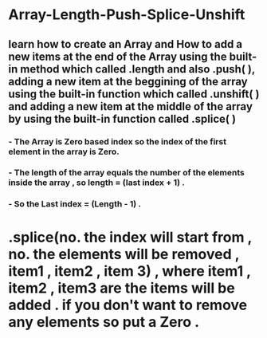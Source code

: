 # Array-Length-Push-Splice-Unshift
## learn how to create an Array and How to add a new items at the end of the Array using the built-in method which called .length and also .push( ), adding a new item at the beggining of the array using the built-in function which called .unshift( ) and adding a new item at the middle of the array by using the built-in function called .splice( )
### - The Array is Zero based index so the index of the first element in the array is Zero.
### - The length of the array equals the number of the elements inside the array , so length = (last index + 1) .
### - So the Last index = (Length - 1) .
# .splice(no. the index will start from , no. the elements will be removed , item1 , item2 , item 3) , where item1 , item2 , item3 are the items will be added . if you don't want to remove any elements so put a Zero .
